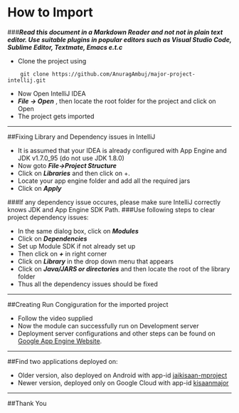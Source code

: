 How to Import
===========
###***Read this document in a Markdown Reader and not not in plain text editor. Use suitable plugins in popular editors such as Visual Studio Code, Sublime Editor, Textmate, Emacs e.t.c***
+ Clone the project using

```
    git clone https://github.com/AnuragAmbuj/major-project-intellij.git
```    


+ Now Open IntelliJ IDEA
+ ***File -> Open*** , then locate the root folder for the project and click on Open
+ The project gets imported

____

##Fixing Library and Dependency issues in IntelliJ

+ It is assumed that your IDEA is already configured with App Engine and JDK v1.7.0_95 (do not use JDK 1.8.0)
+ Now goto ***File->Project Structure***
+ Click on ***Libraries*** and then click on +.
+ Locate your app engine folder and add all the required jars
+ Click on ***Apply***

###If any dependency issue occures, please make sure IntelliJ correctly knows  JDK and App Engine SDK Path.
###Use following steps to clear project dependency issues:
+ In the same dialog box, click on ***Modules***
+ Click on ***Dependencies*** 
+ Set up Module SDK if not already set up
+ Then click on ***+*** in right corner
+ Click on ***Library*** in the drop down menu that appears
+ Click on ***Java/JARS or directories*** and then locate the root of the library folder
+ Thus all the dependency issues should be fixed

----

##Creating Run Congiguration for the imported project
+ Follow the video supplied
+ Now the module can successfully run on Development server
+ Deployment server configurations and other steps can be found on [Google App Engine Website](https://www.google.com/appengine/).

----

##Find two applications deployed on:

+ Older version, also deployed on Android with app-id [jaikisaan-mproject](http://jaikisaan-mproject.appspot.com)
+ Newer version, deployed only on Google Cloud with app-id [kisaanmajor](https://kisaanmajor.appspot.com)


-----
##Thank You
    


